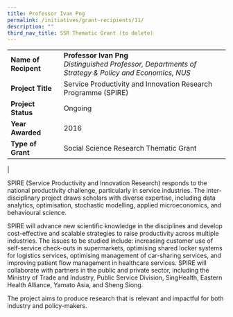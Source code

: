 ```yaml
---
title: Professor Ivan Png
permalink: /initiatives/grant-recipients/11/
description: ""
third_nav_title: SSR Thematic Grant (to delete)
---
```



|  |  |
|---|---|
| **Name of Recipent** | **Professor Ivan Png**<br>_Distinguished Professor, Departments of Strategy & Policy and Economics, NUS_ |
| **Project Title** | Service Productivity and Innovation Research Programme (SPIRE) |
| **Project Status** | Ongoing |
| **Year Awarded** | 2016 |
| **Type of Grant** | Social Science Research Thematic Grant |
|

SPIRE (Service Productivity and Innovation Research) responds to the national productivity challenge, particularly in service industries. The inter-disciplinary project draws scholars with diverse expertise, including data analytics, optimisation, stochastic modelling, applied microeconomics, and behavioural science. 

SPIRE will advance new scientific knowledge in the disciplines and develop cost-effective and scalable strategies to raise productivity across multiple industries. The issues to be studied include: increasing customer use of self-service check-outs in supermarkets, optimising shared locker systems for logistics services, optimising management of car-sharing services, and improving patient flow management in healthcare services. SPIRE will collaborate with partners in the public and private sector, including the Ministry of Trade and Industry, Public Service Division, SingHealth, Eastern Health Alliance, Yamato Asia, and Sheng Siong.  

The project aims to produce research that is relevant and impactful for both industry and policy-makers.